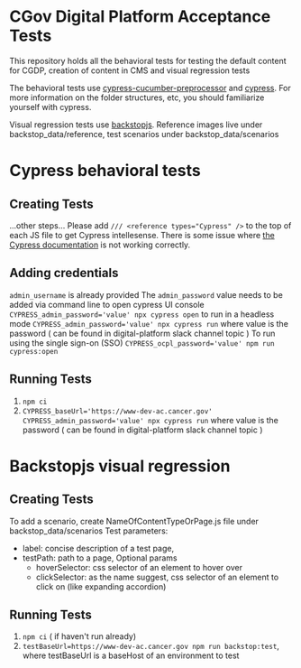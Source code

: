 # CGov Digital Platform Acceptance Tests
This repository holds all the behavioral tests for testing the default content for CGDP, creation of content in CMS and visual regression tests

The behavioral tests use [cypress-cucumber-preprocessor](https://github.com/TheBrainFamily/cypress-cucumber-preprocessor) and [cypress](https://docs.cypress.io/guides/overview/why-cypress.html#In-a-nutshell). For more information on the folder structures, etc, you should familiarize yourself with cypress.

Visual regression tests use [backstopjs](https://github.com/garris/BackstopJS).
Reference images live under backstop_data/reference, test scenarios under backstop_data/scenarios

# Cypress behavioral tests
## Creating Tests
...other steps...
Please add `/// <reference types="Cypress" />` to the top of each JS file to get Cypress intellesense. There is some issue where [the Cypress documentation](https://docs.cypress.io/guides/tooling/intelligent-code-completion.html#Reference-type-declarations-via-jsconfig) is not working correctly.

## Adding credentials
`admin_username` is already provided
The `admin_password` value needs to be added via command line
to open cypress UI console
`CYPRESS_admin_password='value' npx cypress open`
to run in a headless mode
`CYPRESS_admin_password='value' npx cypress run`
where value is the password ( can be found in digital-platform slack channel topic )
To run using the single sign-on (SSO)
`CYPRESS_ocpl_password='value' npm run cypress:open`
## Running Tests
1. `npm ci`
2. `CYPRESS_baseUrl='https://www-dev-ac.cancer.gov' CYPRESS_admin_password='value' npx cypress run`
where value is the password ( can be found in digital-platform slack channel topic )

# Backstopjs visual regression
## Creating Tests
To add a scenario, create NameOfContentTypeOrPage.js file under backstop_data/scenarios
Test parameters:
 - label: concise description of a test page,
 - testPath: path to a page,
   Optional params
   - hoverSelector: css selector of an element to hover over
   - clickSelector: as the name suggest, css selector of an element to click on (like expanding accordion)
## Running Tests
1. `npm ci` ( if haven't run already)
2. `testBaseUrl=https://www-dev-ac.cancer.gov npm run backstop:test`, where testBaseUrl is a baseHost of an environment to test